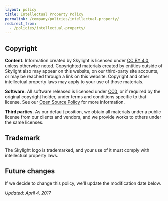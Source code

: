 ```yaml
---
layout: policy
title: Intellectual Property Policy
permalink: /company/policies/intellectual-property/
redirect_from:
  - /policies/intellectual-property/
---
```


## Copyright

**Content.** Information created by Skylight is licensed under [CC BY 4.0](https://creativecommons.org/licenses/by-sa/4.0/), unless otherwise noted. Copyrighted materials created by entities outside of Skylight also may appear on this website, on our third-party site accounts, or may be reached through a link on this website. Copyright and other intellectual property laws may apply to your use of those materials.

**Software.** All software released is licensed under [CC0](https://creativecommons.org/publicdomain/zero/1.0/), or if required by the original copyright holder, under terms and conditions specific to that license. See our [Open Source Policy](/company/policies/open-source) for more information.

**Third parties.** As our default position, we obtain all materials under a public license from our clients and vendors, and we provide works to others under the same licenses.

## Trademark

The Skylight logo is trademarked, and your use of it must comply with intellectual property laws.

## Future changes

If we decide to change this policy, we'll update the modification date below.

*Updated: April 4, 2017*
